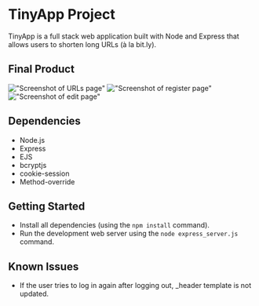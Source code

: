 # TinyApp Project

TinyApp is a full stack web application built with Node and Express that allows users to shorten long URLs (à la bit.ly).

## Final Product

!["Screenshot of URLs page"](#)
!["Screenshot of register page"](#)
!["Screenshot of edit page"](#)

## Dependencies

- Node.js
- Express
- EJS
- bcryptjs
- cookie-session
- Method-override

## Getting Started

- Install all dependencies (using the `npm install` command).
- Run the development web server using the `node express_server.js` command.

## Known Issues

- If the user tries to log in again after logging out, _header template is not updated.